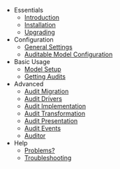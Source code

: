 - Essentials
    - [Introduction](/docs/{{version}}/introduction)
    - [Installation](/docs/{{version}}/installation)
    - [Upgrading](/docs/{{version}}/upgrading)
- Configuration
    - [General Settings](/docs/{{version}}/general-settings)
    - [Auditable Model Configuration](/docs/{{version}}/behavior-settings)
- Basic Usage
    - [Model Setup](/docs/{{version}}/model-setup)
    - [Getting Audits](/docs/{{version}}/getting-audits)
- Advanced
    - [Audit Migration](/docs/{{version}}/audit-migration)
    - [Audit Drivers](/docs/{{version}}/audit-drivers)
    - [Audit Implementation](/docs/{{version}}/audit-implementation)
    - [Audit Transformation](/docs/{{version}}/audit-transformation)
    - [Audit Presentation](/docs/{{version}}/audit-presentation)
    - [Audit Events](/docs/{{version}}/audit-events)
    - [Auditor](/docs/{{version}}/auditor)
- Help
    - [Problems?](/docs/{{version}}/problems)
    - [Troubleshooting](/docs/{{version}}/troubleshooting)
